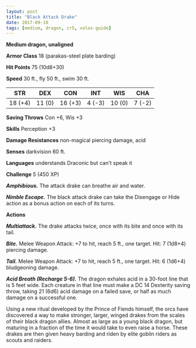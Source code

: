 ```yaml
---
layout: post
title: "Black Attack Drake"
date: 2017-09-10
tags: [medium, dragon, cr5, volos-guide]
---
```


**Medium dragon, unaligned**

**Armor Class** 18 (parakas-steel plate barding)

**Hit Points** 75 (10d8+30)

**Speed** 30 ft., fly 50 ft., swim 30 ft.

|   STR   |   DEX   |   CON   |   INT   |   WIS   |   CHA   |
|:-----:|:-----:|:-----:|:-----:|:-----:|:-----:|
| 18 (+4) | 11 (0) | 16 (+3) | 4 (-3) | 10 (0) | 7 (-2) |

**Saving Throws** Con +6, Wis +3

**Skills** Perception +3

**Damage Resistances** non-magical piercing damage, acid

**Senses** darkvision 60 ft.

**Languages** understands Draconic but can't speak it

**Challenge** 5 (450 XP)

***Amphibious.*** The attack drake can breathe air and water.

***Nimble Escape.*** The black attack drake can take the Disengage or Hide action as a bonus action on each of its turns.

**Actions**

***Multiattack.*** The drake attacks twice, once with its bite and once with its tail.

***Bite.*** Melee Weapon Attack: +7 to hit, reach 5 ft., one target. Hit: 7 (1d8+4) piercing damage.

***Tail.*** Melee Weapon Attack: +7 to hit, reach 5 ft., one target. Hit: 6 (1d6+4) bludgeoning damage.

***Acid Breath (Recharge 5-6).*** The dragon exhales acid in a 30-foot line that is 5 feet wide. Each creature in that line must make a DC 14 Dexterity saving throw, taking 21 (6d6) acid damage on a failed save, or half as much damage on a successful one.

Using a new ritual developed by the Prince of Fiends himself, the orcs have discovered a way to make stronger, larger, winged drakes from the scales of their black dragon allies. Almost as large as a young black dragon, but maturing in a fraction of the time it would take to even raise a horse. These drakes are then given heavy barding and riden by elite goblin riders as scouts and raiders.